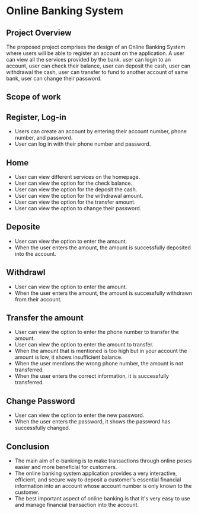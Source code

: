 # Online Banking System
## Project Overview
The proposed project comprises the design of an Online Banking System where users will be able to register an account on the application. A user can view all the services provided by the bank. user can login to an account, user can check their balance, user can deposit the cash, user can withdrawal the cash, user can transfer to fund to another account of same bank, user can change their password.

## Scope of work
## Register, Log-in
* Users can create an account by entering their account number, phone number, and password.
* User can log in with their phone number and password.
## Home
* User can view different services on the homepage.
* User can view the option for the check balance.
* User can view the option for the deposit the cash.
* User can view the option for the withdrawal amount.
* User can view the option for the transfer amount.
* User can view the option to change their password.
## Deposite
* User can view the option to enter the amount.
* When the user enters the amount, the amount is successfully deposited into the account.
## Withdrawl
* User can view the option to enter the amount.
* When the user enters the amount, the amount is successfully withdrawn from their account.
## Transfer the amount
* User can view the option to enter the phone number to transfer the amount.
* User can view the option to enter the amount to transfer.
* When the amount that is mentioned is too high but in your account the amount is low, it shows insufficient balance.
* When the user mentions the wrong phone number, the amount is not transferred.
* When the user enters the correct information, it is successfully transferred. 
## Change Password
* User can view the option to enter the new password.
* When the user enters the password, it shows the password has successfully changed.
## Conclusion
* The main aim of e-banking is to make transactions through online poses easier and more beneficial for customers.
* The online banking system application provides a very interactive, efficient, and secure way to deposit a customer's essential financial information into an account whose account number is only known to the customer.
* The best important aspect of online banking is that it's very easy to use and manage financial transaction into the account. 
